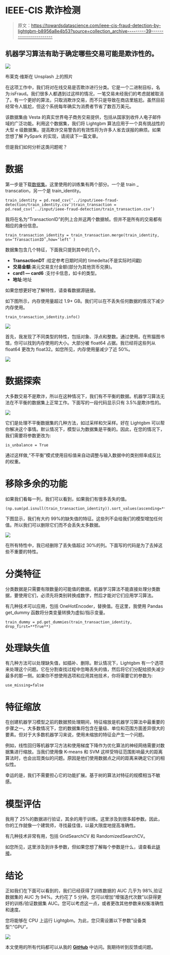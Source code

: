 # IEEE-CIS 欺诈检测

> 原文：<https://towardsdatascience.com/ieee-cis-fraud-detection-by-lightgbm-b8956a8e4b53?source=collection_archive---------39----------------------->

## 机器学习算法有助于确定哪些交易可能是欺诈性的。

![](img/908e22de053575ebe966aadf64e14f03.png)

布莱克·维斯在 Unsplash 上的照片

在这项工作中，我们将对在线交易是否欺诈进行分类。它是一个二进制目标，名为:isFraud。我们很多人都遇到过这样的情况，一笔交易未经我们的考虑就被取消了。有一个更好的算法，只取消欺诈交易，而不只是导致在商店里尴尬。虽然目前经常令人尴尬，但这个系统每年确实为消费者节省了数百万美元。

该数据集由 Vesta 的真实世界电子商务交易提供，包括从国家到收件人电子邮件域的广泛功能。利用这个数据集，我们将 Lightgbm 算法应用于一个具有挑战性的大型 e 级数据集。提高欺诈交易警告的有效性将为许多人省去误报的麻烦。如果您想了解 PySpark 的实现，请阅读下一篇文章。

但是我们如何分析这类问题呢？

# 数据

第一步是下载[数据集](https://www.kaggle.com/c/ieee-fraud-detection/data)。这里使用的训练集有两个部分。一个是 train _ transcation，另一个是 train_identity。

```
train_identity = pd.read_csv(‘../input/ieee-fraud-detection/train_identity.csv’)train_transaction = pd.read_csv(‘../input/ieee-fraud-detection/train_transaction.csv’)
```

我将在名为“TransactionID”的列上合并这两个数据帧。但并不是所有的交易都有相应的身份信息。

```
train_transaction_identity = train_transaction.merge(train_identity, on=’TransactionID’,how=’left’ )
```

数据集包含几个特征，下面我只提到其中的几个。

*   **TransactionDT** :给定参考日期时间的 timedelta(不是实际时间戳)
*   **交易金额**:美元交易支付金额(部分为其他货币兑换)。
*   **card1 — card6** :支付卡信息，如卡的类型。
*   **地址**:地址

如果您想更好地了解特性，请查看数据源链接。

如下图所示，内存使用量超过 1.9+ GB。我们可以在不丢失任何数据的情况下减少内存使用。

```
train_transaction_identity.info()
```

![](img/d2ff1bd07df70d94eb80bd7b37a4bbda.png)

首先，我发现了不同类型的特性，包括对象、浮点和整数。通过使用。在熊猫图书馆，你可以找到内存使用的大小。大部分被 float64 占据。我已经将这些列从 float64 更改为 float32。如您所见，内存使用量减少了近 50%。

![](img/168e04ef0c6cf63b3681b81ab6d4afdf.png)

# 数据探索

大多数交易不是欺诈，所以在这种情况下，我们有不平衡的数据。机器学习算法无法在不平衡的数据集上正常工作。下面写的一段代码显示只有 3.5%是欺诈性的。

![](img/27645e370a43dfc4159610939c120add.png)

它们是处理不平衡数据集的几种方法，如过采样和欠采样。好在 Lightgbm 可以帮你解决这个事情。默认情况下，模型认为数据集是平衡的。因此，在您的情况下，我们需要将参数更改为:

`is_unbalance = True`

通过这样做,“不平衡”模式使用目标值来自动调整与输入数据中的类别频率成反比的权重。

# 移除多余的功能

如果我们看每一列，我们可以看到，如果我们有很多丢失的值。

```
(np.sum(pd.isnull(train_transaction_identity)).sort_values(ascending=**False**)/len(train_transaction_identity))*100
```

下图显示，我们有大约 99%的缺失值的特征。这些列不会给我们的模型增加任何值。所以我们可以删除它们而不会丢失太多数据。

![](img/a0ea9d50befc7bf8876dc44a32e81644.png)

在所有特性中，我已经删除了丢失值超过 30%的列。下面写的代码是为了去掉这些不重要的特性。

# 分类特征

分类数据是只需要有限数量的可能值的数据。机器学习算法不能直接处理分类数据，要使用它们，必须先将类别转换成数字，然后才能对它们应用学习算法。

有几种技术可以应用，包括 OneHotEncoder，替换值。在这里，我使用 Pandas get_dummy 函数将分类变量转换为虚拟/指示变量。

```
train_dummy = pd.get_dummies(train_transaction_identity, drop_first=**True**)
```

# 处理缺失值

有几种方法可以处理缺失值，如插补、删除。默认情况下，Lightgbm 有一个选项来处理这个问题。它在分割查找过程中忽略丢失的值，然后将它们分配给损失减少最多的那一侧。如果你不想使用选项和应用其他技术，你将需要它的参数为:

```
use_missing=false
```

# 特征缩放

在创建机器学习模型之前的数据预处理期间，特征缩放是机器学习算法中最重要的步骤之一。大多数情况下，您的数据集将包含在量级、单位和范围方面差异很大的要素。但对于大多数机器学习来说，使用未缩放的特征会产生一个问题。

例如，线性回归等机器学习方法和使用梯度下降作为优化算法的神经网络需要对数据集进行缩放。当我们使用像 K-means 和 SVM 这样受特征范围影响最大的距离算法时，也会出现类似的问题。原因是他们使用数据点之间的距离来确定它们的相似性。

幸运的是，我们不需要担心它的功能扩展。基于树的算法对特征的规模相当不敏感。

# 模型评估

我用了 25%的数据进行验证，其余的用于训练。这里涉及到很多超参数。因此，你的工作就像一个建筑师，寻找最佳值，以最大限度地提高准确性。

有几种技术非常有用，包括 GridSearchCV 和 RandomizedSearchCV。

如您所见，这里涉及到许多参数，但如果您想了解每个参数是什么，请查看此[链接](https://lightgbm.readthedocs.io/en/latest/pythonapi/lightgbm.train.html)。

# 结论

正如我们在下面可以看到的，我们已经获得了训练数据的 AUC 几乎为 98%,验证数据集的 AUC 为 94%。大约花了 5 分钟。您可以增加“增强迭代次数”以获得更好的训练/验证数据集 AUC。您可以考虑这一点，或者更改其他参数来权衡准确性和速度。

您将能够在 CPU 上运行 Lightgbm。为此，您只需设置以下参数“设备类型”:“GPU”*。*

![](img/92b09997e696af63acc4913bc1db27f5.png)

本文使用的所有代码都可以从我的 [**GitHub**](https://github.com/shosseini811/IEEE-CIS-Fraud-Detection-TWS/blob/master/ieee-fraud.ipynb) 中访问。我期待听到反馈或问题。